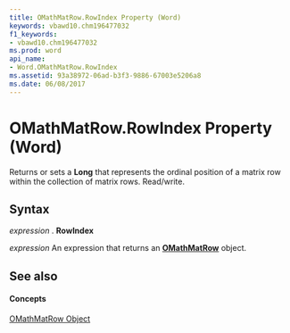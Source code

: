 ```yaml
---
title: OMathMatRow.RowIndex Property (Word)
keywords: vbawd10.chm196477032
f1_keywords:
- vbawd10.chm196477032
ms.prod: word
api_name:
- Word.OMathMatRow.RowIndex
ms.assetid: 93a38972-06ad-b3f3-9886-67003e5206a8
ms.date: 06/08/2017
---
```



# OMathMatRow.RowIndex Property (Word)

Returns or sets a  **Long** that represents the ordinal position of a matrix row within the collection of matrix rows. Read/write.


## Syntax

 _expression_ . **RowIndex**

 _expression_ An expression that returns an **[OMathMatRow](Word.OMathMatRow.md)** object.


## See also


#### Concepts


[OMathMatRow Object](Word.OMathMatRow.md)

